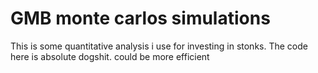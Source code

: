

# GMB monte carlos simulations
 
<p> This is some quantitative analysis i use for investing in stonks.
The code here is absolute dogshit. could be more efficient </p>